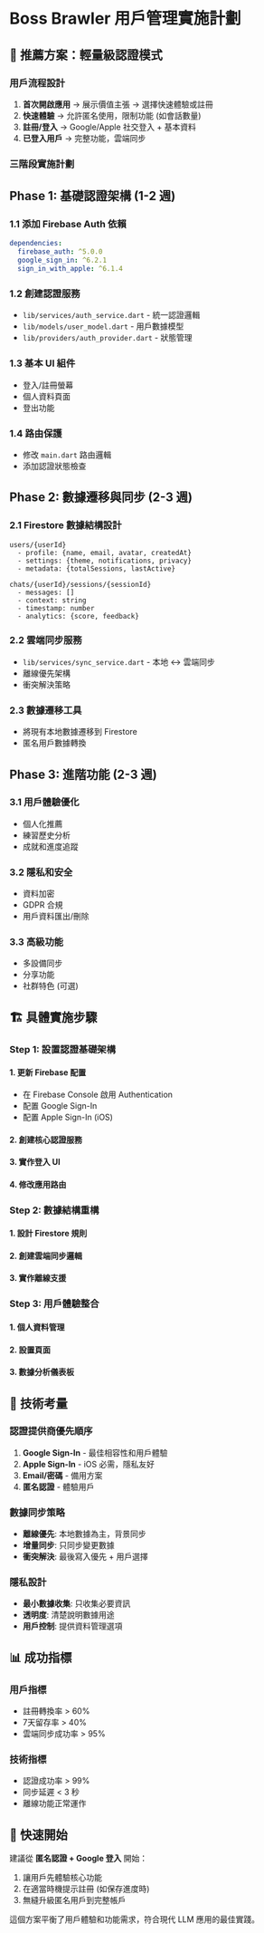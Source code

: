 # Boss Brawler 用戶管理實施計劃

## 🎯 推薦方案：輕量級認證模式

### 用戶流程設計
1. **首次開啟應用** → 展示價值主張 → 選擇快速體驗或註冊
2. **快速體驗** → 允許匿名使用，限制功能 (如會話數量)
3. **註冊/登入** → Google/Apple 社交登入 + 基本資料
4. **已登入用戶** → 完整功能，雲端同步

### 三階段實施計劃

## Phase 1: 基礎認證架構 (1-2 週)

### 1.1 添加 Firebase Auth 依賴
```yaml
dependencies:
  firebase_auth: ^5.0.0
  google_sign_in: ^6.2.1
  sign_in_with_apple: ^6.1.4
```

### 1.2 創建認證服務
- `lib/services/auth_service.dart` - 統一認證邏輯
- `lib/models/user_model.dart` - 用戶數據模型
- `lib/providers/auth_provider.dart` - 狀態管理

### 1.3 基本 UI 組件
- 登入/註冊螢幕
- 個人資料頁面
- 登出功能

### 1.4 路由保護
- 修改 `main.dart` 路由邏輯
- 添加認證狀態檢查

## Phase 2: 數據遷移與同步 (2-3 週)

### 2.1 Firestore 數據結構設計
```
users/{userId}
  - profile: {name, email, avatar, createdAt}
  - settings: {theme, notifications, privacy}
  - metadata: {totalSessions, lastActive}

chats/{userId}/sessions/{sessionId}
  - messages: []
  - context: string
  - timestamp: number
  - analytics: {score, feedback}
```

### 2.2 雲端同步服務
- `lib/services/sync_service.dart` - 本地 ↔ 雲端同步
- 離線優先架構
- 衝突解決策略

### 2.3 數據遷移工具
- 將現有本地數據遷移到 Firestore
- 匿名用戶數據轉換

## Phase 3: 進階功能 (2-3 週)

### 3.1 用戶體驗優化
- 個人化推薦
- 練習歷史分析
- 成就和進度追蹤

### 3.2 隱私和安全
- 資料加密
- GDPR 合規
- 用戶資料匯出/刪除

### 3.3 高級功能
- 多設備同步
- 分享功能
- 社群特色 (可選)

## 🏗 具體實施步驟

### Step 1: 設置認證基礎架構

#### 1. 更新 Firebase 配置
- 在 Firebase Console 啟用 Authentication
- 配置 Google Sign-In 
- 配置 Apple Sign-In (iOS)

#### 2. 創建核心認證服務

#### 3. 實作登入 UI

#### 4. 修改應用路由

### Step 2: 數據結構重構

#### 1. 設計 Firestore 規則
#### 2. 創建雲端同步邏輯
#### 3. 實作離線支援

### Step 3: 用戶體驗整合

#### 1. 個人資料管理
#### 2. 設置頁面
#### 3. 數據分析儀表板

## 🔧 技術考量

### 認證提供商優先順序
1. **Google Sign-In** - 最佳相容性和用戶體驗
2. **Apple Sign-In** - iOS 必需，隱私友好
3. **Email/密碼** - 備用方案
4. **匿名認證** - 體驗用戶

### 數據同步策略
- **離線優先**: 本地數據為主，背景同步
- **增量同步**: 只同步變更數據
- **衝突解決**: 最後寫入優先 + 用戶選擇

### 隱私設計
- **最小數據收集**: 只收集必要資訊
- **透明度**: 清楚說明數據用途
- **用戶控制**: 提供資料管理選項

## 📊 成功指標

### 用戶指標
- 註冊轉換率 > 60%
- 7天留存率 > 40%
- 雲端同步成功率 > 95%

### 技術指標
- 認證成功率 > 99%
- 同步延遲 < 3 秒
- 離線功能正常運作

## 🚀 快速開始

建議從 **匿名認證 + Google 登入** 開始：

1. 讓用戶先體驗核心功能
2. 在適當時機提示註冊 (如保存進度時)
3. 無縫升級匿名用戶到完整帳戶

這個方案平衡了用戶體驗和功能需求，符合現代 LLM 應用的最佳實踐。 